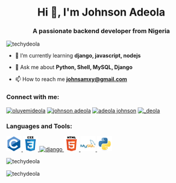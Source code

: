 <h1 align="center">Hi 👋, I'm Johnson Adeola</h1>
<h3 align="center">A passionate backend developer from Nigeria</h3>

<p align="left"> <img src="https://komarev.com/ghpvc/?username=techydeola&label=Profile%20views&color=0e75b6&style=flat" alt="techydeola" /> </p>

- 🌱 I’m currently learning **django, javascript, nodejs**

- 💬 Ask me about **Python, Shell, MySQL, Django**

- 📫 How to reach me **johnsamxy@gmail.com**

<h3 align="left">Connect with me:</h3>
<p align="left">
<a href="https://twitter.com/oluyemideola" target="blank"><img align="center" src="https://raw.githubusercontent.com/rahuldkjain/github-profile-readme-generator/master/src/images/icons/Social/twitter.svg" alt="oluyemideola" height="30" width="40" /></a>
<a href="https://linkedin.com/in/johnson adeola" target="blank"><img align="center" src="https://raw.githubusercontent.com/rahuldkjain/github-profile-readme-generator/master/src/images/icons/Social/linked-in-alt.svg" alt="johnson adeola" height="30" width="40" /></a>
<a href="https://kaggle.com/adeola johnson" target="blank"><img align="center" src="https://raw.githubusercontent.com/rahuldkjain/github-profile-readme-generator/master/src/images/icons/Social/kaggle.svg" alt="adeola johnson" height="30" width="40" /></a>
<a href="https://www.leetcode.com/_deola" target="blank"><img align="center" src="https://raw.githubusercontent.com/rahuldkjain/github-profile-readme-generator/master/src/images/icons/Social/leet-code.svg" alt="_deola" height="30" width="40" /></a>
</p>

<h3 align="left">Languages and Tools:</h3>
<p align="left"> <a href="https://www.cprogramming.com/" target="_blank" rel="noreferrer"> <img src="https://raw.githubusercontent.com/devicons/devicon/master/icons/c/c-original.svg" alt="c" width="40" height="40"/> </a> <a href="https://www.w3schools.com/css/" target="_blank" rel="noreferrer"> <img src="https://raw.githubusercontent.com/devicons/devicon/master/icons/css3/css3-original-wordmark.svg" alt="css3" width="40" height="40"/> </a> <a href="https://www.djangoproject.com/" target="_blank" rel="noreferrer"> <img src="https://cdn.worldvectorlogo.com/logos/django.svg" alt="django" width="40" height="40"/> </a> <a href="https://www.w3.org/html/" target="_blank" rel="noreferrer"> <img src="https://raw.githubusercontent.com/devicons/devicon/master/icons/html5/html5-original-wordmark.svg" alt="html5" width="40" height="40"/> </a> <a href="https://www.mysql.com/" target="_blank" rel="noreferrer"> <img src="https://raw.githubusercontent.com/devicons/devicon/master/icons/mysql/mysql-original-wordmark.svg" alt="mysql" width="40" height="40"/> </a> <a href="https://www.python.org" target="_blank" rel="noreferrer"> <img src="https://raw.githubusercontent.com/devicons/devicon/master/icons/python/python-original.svg" alt="python" width="40" height="40"/> </a> </p>

<p><img align="center" src="https://github-readme-stats.vercel.app/api/top-langs?username=techydeola&show_icons=true&locale=en&layout=compact" alt="techydeola" /></p>

<p><img align="center" src="https://github-readme-streak-stats.herokuapp.com/?user=techydeola&" alt="techydeola" /></p>
